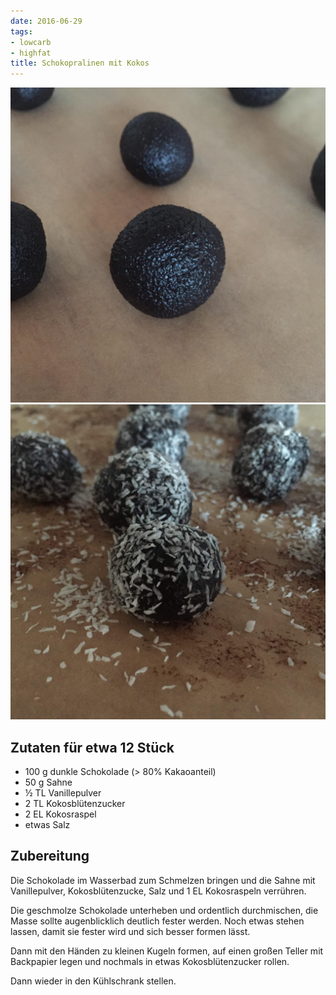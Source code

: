 ```yaml
---
date: 2016-06-29
tags:
- lowcarb
- highfat
title: Schokopralinen mit Kokos
---
```


![](/img/schokopralinen-mit-kokos-1.jpg)
![](/img/schokopralinen-mit-kokos-2.jpg)

## Zutaten für etwa 12 Stück
- 100 g     dunkle Schokolade (> 80% Kakaoanteil)
-  50 g     Sahne
- ½ TL      Vanillepulver
- 2 TL      Kokosblütenzucker
- 2 EL      Kokosraspel
- etwas Salz

## Zubereitung
Die Schokolade im Wasserbad zum Schmelzen bringen und die Sahne mit Vanillepulver, Kokosblütenzucke, Salz und 1 EL Kokosraspeln verrühren.

Die geschmolze Schokolade unterheben und ordentlich durchmischen, die Masse sollte augenblicklich deutlich fester werden.
Noch etwas stehen lassen, damit sie fester wird und sich besser formen lässt.

Dann mit den Händen zu kleinen Kugeln formen, auf einen großen Teller mit Backpapier legen und nochmals in etwas Kokosblütenzucker rollen.

Dann wieder in den Kühlschrank stellen.
